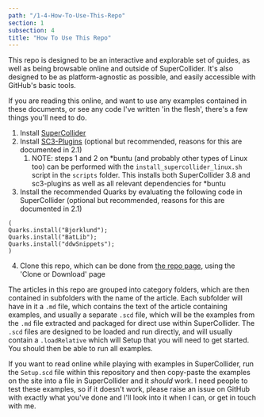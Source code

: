 ```yaml
---
path: "/1-4-How-To-Use-This-Repo"
section: 1
subsection: 4
title: "How To Use This Repo"
---
```


This repo is designed to be an interactive and explorable set of guides, as well as being browsable online and outside of SuperCollider. It's also designed to be as platform-agnostic as possible, and easily accessible with GitHub's basic tools.

If you are reading this online, and want to use any examples contained in these documents, or see any code I've written 'in the flesh', there's a few things you'll need to do.

1. Install [SuperCollider](https://supercollider.github.io/download)
2. Install [SC3-Plugins](https://github.com/supercollider/sc3-plugins/releases) (optional but recommended, reasons for this are documented in 2.1)
    1. NOTE: steps 1 and 2 on \*buntu (and probably other types of Linux too) can be performed with the `install_supercollider_linux.sh` script in the `scripts` folder. This installs both SuperCollider 3.8 and sc3-plugins as well as all relevant dependencies for \*buntu
3. Install the recommended Quarks by evaluating the following code in SuperCollider (optional but recommended, reasons for this are documented in 2.1)
```supercollider
(
Quarks.install("Bjorklund");
Quarks.install("BatLib");
Quarks.install("ddwSnippets");
)
```
4. Clone this repo, which can be done from [the repo page](https://github.com/theseanco/howto_co34pt_liveCode), using the 'Clone or Download' page

The articles in this repo are grouped into category folders, which are then contained in subfolders with the name of the article. Each subfolder will have in it a `.md` file, which contains the text of the article containing examples, and usually a separate `.scd` file, which will be the examples from the `.md` file extracted and packaged for direct use within SuperCollider. The `.scd` files are designed to be loaded and run directly, and will usually contain a `.loadRelative` which will Setup that you will need to get started. You should then be able to run all examples.

If you want to read online while playing with examples in SuperCollider, run the `Setup.scd` file within this repository and then copy-paste the examples on the site into a file in SuperCollider and it *should* work. I need people to test these examples, so if it doesn't work, please raise an issue on GitHub with exactly what you've done and I'll look into it when I can, or get in touch with me.
